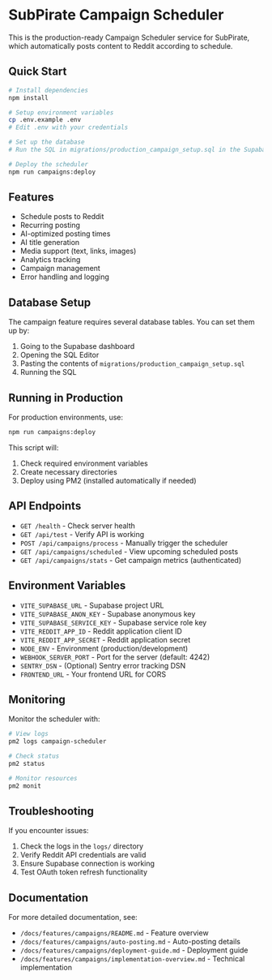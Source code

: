 # SubPirate Campaign Scheduler

This is the production-ready Campaign Scheduler service for SubPirate, which automatically posts content to Reddit according to schedule.

## Quick Start

```bash
# Install dependencies
npm install

# Setup environment variables
cp .env.example .env
# Edit .env with your credentials

# Set up the database
# Run the SQL in migrations/production_campaign_setup.sql in the Supabase dashboard

# Deploy the scheduler
npm run campaigns:deploy
```

## Features

- Schedule posts to Reddit
- Recurring posting
- AI-optimized posting times
- AI title generation
- Media support (text, links, images)
- Analytics tracking
- Campaign management
- Error handling and logging

## Database Setup

The campaign feature requires several database tables. You can set them up by:

1. Going to the Supabase dashboard
2. Opening the SQL Editor
3. Pasting the contents of `migrations/production_campaign_setup.sql`
4. Running the SQL

## Running in Production

For production environments, use:

```bash
npm run campaigns:deploy
```

This script will:
1. Check required environment variables
2. Create necessary directories
3. Deploy using PM2 (installed automatically if needed)

## API Endpoints

- `GET /health` - Check server health
- `GET /api/test` - Verify API is working
- `POST /api/campaigns/process` - Manually trigger the scheduler
- `GET /api/campaigns/scheduled` - View upcoming scheduled posts
- `GET /api/campaigns/stats` - Get campaign metrics (authenticated)

## Environment Variables

- `VITE_SUPABASE_URL` - Supabase project URL
- `VITE_SUPABASE_ANON_KEY` - Supabase anonymous key
- `VITE_SUPABASE_SERVICE_KEY` - Supabase service role key
- `VITE_REDDIT_APP_ID` - Reddit application client ID
- `VITE_REDDIT_APP_SECRET` - Reddit application secret
- `NODE_ENV` - Environment (production/development)
- `WEBHOOK_SERVER_PORT` - Port for the server (default: 4242)
- `SENTRY_DSN` - (Optional) Sentry error tracking DSN
- `FRONTEND_URL` - Your frontend URL for CORS

## Monitoring

Monitor the scheduler with:

```bash
# View logs
pm2 logs campaign-scheduler

# Check status
pm2 status

# Monitor resources
pm2 monit
```

## Troubleshooting

If you encounter issues:

1. Check the logs in the `logs/` directory
2. Verify Reddit API credentials are valid
3. Ensure Supabase connection is working
4. Test OAuth token refresh functionality

## Documentation

For more detailed documentation, see:
- `/docs/features/campaigns/README.md` - Feature overview
- `/docs/features/campaigns/auto-posting.md` - Auto-posting details
- `/docs/features/campaigns/deployment-guide.md` - Deployment guide
- `/docs/features/campaigns/implementation-overview.md` - Technical implementation